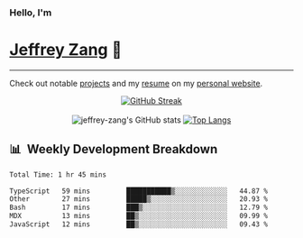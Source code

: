 
### Hello, I'm 
# [Jeffrey Zang](https://www.linkedin.com/in/jeffreyzang/) 🦀

---

Check out notable [projects](https://jeffz.dev/projects) and my [resume](https://jeffz.dev/resume) on my [personal website](https://jeffz.dev/).

<div align = 'center'>

[![GitHub Streak](https://github-readme-streak-stats.herokuapp.com/?user=jeffrey-zang&theme=tokyonight)](https://git.io/streak-stats)
<br></br>
![jeffrey-zang's GitHub stats](https://github-readme-stats.vercel.app/api?username=jeffrey-zang&show_icons=true&theme=tokyonight&hide_rank=true&hide=stars) 
[![Top Langs](https://github-readme-stats.vercel.app/api/top-langs/?username=jeffrey-zang&hide=ShaderLab,HLSL&layout=compact&theme=tokyonight)](https://github.com/anuraghazra/github-readme-stats)

</div>

## 📊 &nbsp;Weekly Development Breakdown
<!--START_SECTION:waka-->

```txt
Total Time: 1 hr 45 mins

TypeScript   59 mins         ███████████▒░░░░░░░░░░░░░   44.87 %
Other        27 mins         █████▒░░░░░░░░░░░░░░░░░░░   20.93 %
Bash         17 mins         ███▒░░░░░░░░░░░░░░░░░░░░░   12.79 %
MDX          13 mins         ██▒░░░░░░░░░░░░░░░░░░░░░░   09.99 %
JavaScript   12 mins         ██▒░░░░░░░░░░░░░░░░░░░░░░   09.43 %
```

<!--END_SECTION:waka-->

